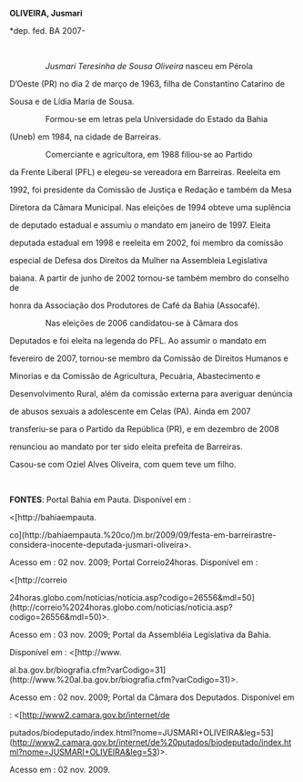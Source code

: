 **OLIVEIRA, Jusmari**



\*dep. fed. BA 2007-



 



                *Jusmari Teresinha de Sousa Oliveira* nasceu em Pérola

D’Oeste (PR) no dia 2 de março de 1963, filha de Constantino Catarino de

Sousa e de Lídia Maria de Sousa.



                Formou-se em letras pela Universidade do Estado da Bahia

(Uneb) em 1984, na cidade de Barreiras.



                Comerciante e agricultora, em 1988 filiou-se ao Partido

da Frente Liberal (PFL) e elegeu-se vereadora em Barreiras. Reeleita em

1992, foi presidente da Comissão de Justiça e Redação e também da Mesa

Diretora da Câmara Municipal. Nas eleições de 1994 obteve uma suplência

de deputado estadual e assumiu o mandato em janeiro de 1997. Eleita

deputada estadual em 1998 e reeleita em 2002, foi membro da comissão

especial de Defesa dos Direitos da Mulher na Assembleia Legislativa

baiana. A partir de junho de 2002 tornou-se também membro do conselho de

honra da Associação dos Produtores de Café da Bahia (Assocafé).



                Nas eleições de 2006 candidatou-se à Câmara dos

Deputados e foi eleita na legenda do PFL. Ao assumir o mandato em

fevereiro de 2007, tornou-se membro da Comissão de Direitos Humanos e

Minorias e da Comissão de Agricultura, Pecuária, Abastecimento e

Desenvolvimento Rural, além da comissão externa para averiguar denúncia

de abusos sexuais a adolescente em Celas (PA). Ainda em 2007

transferiu-se para o Partido da República (PR), e em dezembro de 2008

renunciou ao mandato por ter sido eleita prefeita de Barreiras.  



Casou-se com Oziel Alves Oliveira, com quem teve um filho.



 



**FONTES**: Portal Bahia em Pauta. Disponível em :

\<[http://bahiaempauta.

co](http://bahiaempauta.%20co/)m.br/2009/09/festa-em-barreirastre-considera-inocente-deputada-jusmari-oliveira\>.

Acesso em : 02 nov. 2009; Portal Correio24horas. Disponível em :

\<[http://correio

24horas.globo.com/noticias/noticia.asp?codigo=26556&mdl=50](http://correio%2024horas.globo.com/noticias/noticia.asp?codigo=26556&mdl=50)\>.

Acesso em : 03 nov. 2009; Portal da Assembléia Legislativa da Bahia.

Disponível em : \<[http://www.

al.ba.gov.br/biografia.cfm?varCodigo=31](http://www.%20al.ba.gov.br/biografia.cfm?varCodigo=31)\>.

Acesso em : 02 nov. 2009; Portal da Câmara dos Deputados. Disponível em

: \<[http://www2.camara.gov.br/internet/de

putados/biodeputado/index.html?nome=JUSMARI+OLIVEIRA&leg=53](http://www2.camara.gov.br/internet/de%20putados/biodeputado/index.html?nome=JUSMARI+OLIVEIRA&leg=53)\>.

Acesso em : 02 nov. 2009.



 



 



 

